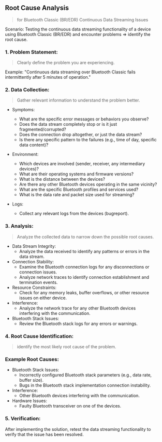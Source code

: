 ## Root Cause Analysis 
> for Bluetooth Classic (BR/EDR) Continuous Data Streaming Issues

Scenario: Testing the continuous data streaming functionality of a device using Bluetooth Classic (BR/EDR) and encounter problems => identify the root cause.

### 1. Problem Statement:
> Clearly define the problem you are experiencing.

Example: "Continuous data streaming over Bluetooth Classic fails intermittently after 5 minutes of operation."

### 2. Data Collection:
> Gather relevant information to understand the problem better.

* Symptoms:
  * What are the specific error messages or behaviors you observe?
  * Does the data stream completely stop or is it just fragmented/corrupted?
  * Does the connection drop altogether, or just the data stream?
  * Is there any specific pattern to the failures (e.g., time of day, specific data content)?

* Environment:
  * Which devices are involved (sender, receiver, any intermediary devices)?
  * What are their operating systems and firmware versions?
  * What is the distance between the devices?
  * Are there any other Bluetooth devices operating in the same vicinity?
  * What are the specific Bluetooth profiles and services used?
  * What is the data rate and packet size used for streaming?

* Logs:
  * Collect any relevant logs from the devices (bugreport).

### 3. Analysis:
> Analyze the collected data to narrow down the possible root causes.

* Data Stream Integrity:
  * Analyze the data received to identify any patterns or errors in the data stream.
* Connection Stability:
  * Examine the Bluetooth connection logs for any disconnections or connection issues.
  * Analyze network traces to identify connection establishment and termination events.
* Resource Constraints:
  * Check for any memory leaks, buffer overflows, or other resource issues on either device.
* Interference:
  * Analyze the network trace for any other Bluetooth devices interfering with the communication.
* Bluetooth Stack Issues:
  * Review the Bluetooth stack logs for any errors or warnings.

### 4. Root Cause Identification:
> identify the most likely root cause of the problem.

### Example Root Causes:

* Bluetooth Stack Issues:
  * Incorrectly configured Bluetooth stack parameters (e.g., data rate, buffer size).
  * Bugs in the Bluetooth stack implementation connection instability.
* Interference:
  * Other Bluetooth devices interfering with the communication.
* Hardware Issues:
  * Faulty Bluetooth transceiver on one of the devices.

### 5. Verification:
After implementing the solution, retest the data streaming functionality to verify that the issue has been resolved.